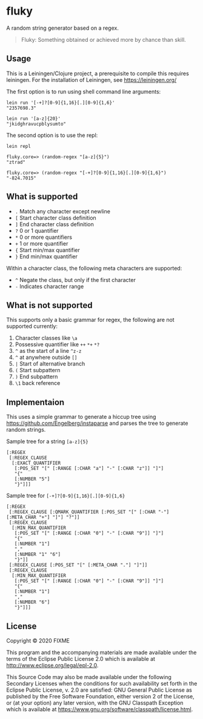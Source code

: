 # fluky

A random string generator based on a regex.

> Fluky: Something obtained or achieved more by chance than skill.

## Usage

This is a Leiningen/Clojure project, a prerequisite to compile this requires
leiningen. For the installation of Leiningen, see https://leiningen.org/

The first option is to run using shell command line arguments:
```
lein run '[-+]?[0-9]{1,16}[.][0-9]{1,6}'
"2357698.3"

lein run '[a-z]{20}'
"jkidghravucpblysumto"
```

The second option is to use the repl:
```
lein repl

fluky.core=> (random-regex "[a-z]{5}")
"ztrad"

fluky.core=> (random-regex "[-+]?[0-9]{1,16}[.][0-9]{1,6}")
"-824.7015"
```

## What is supported

- `.` Match any character except newline
- `[` Start character class definition
- `]` End character class definition
- `?` 0 or 1 quantifier
- `*` 0 or more quantifiers
- `+` 1 or more quantifier
- `{` Start min/max quantifier
- `}` End min/max quantifier

Within a character class, the following meta characters are supported:

- `^` Negate the class, but only if the first character
- `-` Indicates character range

## What is not supported

This supports only a basic grammar for regex, the following are not supported currently:
1. Character classes like `\a`
2. Possessive quantifier like `++` `*+` `*?`
3. `^` as the start of a line `^z-z`
4. `^` at anywhere outside `[]`
5. `|` Start of alternative branch
6. `(` Start subpattern
7. `)` End subpattern
8. `\1` back reference

## Implementaion

This uses a simple grammar to generate a hiccup tree using
https://github.com/Engelberg/instaparse and parses the tree to generate random strings.

Sample tree for a string `[a-z]{5}`
```
[:REGEX
 [:REGEX_CLAUSE
  [:EXACT_QUANTIFIER
   [:POS_SET "[" [:RANGE [:CHAR "a"] "-" [:CHAR "z"]] "]"]
   "{"
   [:NUMBER "5"]
   "}"]]]
```

Sample tree for `[-+]?[0-9]{1,16}[.][0-9]{1,6}`
```
[:REGEX
 [:REGEX_CLAUSE [:QMARK_QUANTIFIER [:POS_SET "[" [:CHAR "-"] [:META_CHAR "+"] "]"] "?"]]
 [:REGEX_CLAUSE
  [:MIN_MAX_QUANTIFIER
   [:POS_SET "[" [:RANGE [:CHAR "0"] "-" [:CHAR "9"]] "]"]
   "{"
   [:NUMBER "1"]
   ","
   [:NUMBER "1" "6"]
   "}"]]
 [:REGEX_CLAUSE [:POS_SET "[" [:META_CHAR "."] "]"]]
 [:REGEX_CLAUSE
  [:MIN_MAX_QUANTIFIER
   [:POS_SET "[" [:RANGE [:CHAR "0"] "-" [:CHAR "9"]] "]"]
   "{"
   [:NUMBER "1"]
   ","
   [:NUMBER "6"]
   "}"]]]
```

## License

Copyright © 2020 FIXME

This program and the accompanying materials are made available under the
terms of the Eclipse Public License 2.0 which is available at
http://www.eclipse.org/legal/epl-2.0.

This Source Code may also be made available under the following Secondary
Licenses when the conditions for such availability set forth in the Eclipse
Public License, v. 2.0 are satisfied: GNU General Public License as published by
the Free Software Foundation, either version 2 of the License, or (at your
option) any later version, with the GNU Classpath Exception which is available
at https://www.gnu.org/software/classpath/license.html.
